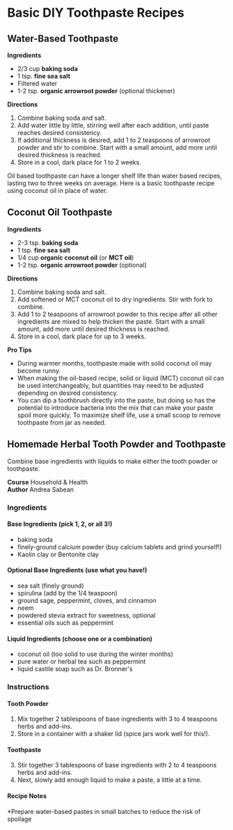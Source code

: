 # Basic DIY Toothpaste Recipes

## Water-Based Toothpaste

**Ingredients**
* 2/3 cup **baking soda**
* 1 tsp. **fine sea salt**
* Filtered water
* 1-2 tsp. **organic arrowroot powder** (optional thickener)

**Directions**
1. Combine baking soda and salt.
2. Add water little by little, stirring well after each addition, until paste reaches desired consistency.
3. If additional thickness is desired, add 1 to 2 teaspoons of arrowroot powder and stir to combine. Start with a small amount, add more until desired thickness is reached.
4. Store in a cool, dark place for 1 to 2 weeks.

Oil based toothpaste can have a longer shelf life than water based recipes, lasting two to three weeks on average. Here is a basic toothpaste recipe using coconut oil in place of water.

## Coconut Oil Toothpaste

**Ingredients**
* 2-3 tsp. **baking soda**
* 1 tsp. **fine sea salt**
* 1/4 cup **organic coconut oil** (or **MCT oil**)
* 1-2 tsp. **organic arrowroot powder** (optional)

**Directions**
1. Combine baking soda and salt.
2. Add softened or MCT coconut oil to dry ingredients. Stir with fork to combine.
3. Add 1 to 2 teaspoons of arrowroot powder to this recipe after all other ingredients are mixed to help thicken the paste. Start with a small amount, add more until desired thickness is reached.
4. Store in a cool, dark place for up to 3 weeks.

**Pro Tips**
* During warmer months, toothpaste made with solid coconut oil may become runny.
* When making the oil-based recipe, solid or liquid (MCT) coconut oil can be used interchangeably, but quantities may need to be adjusted depending on desired consistency.
* You can dip a toothbrush directly into the paste, but doing so has the potential to introduce bacteria into the mix that can make your paste spoil more quickly. To maximize shelf life, use a small scoop to remove toothpaste from jar as needed.

## Homemade Herbal Tooth Powder and Toothpaste

Combine base ingredients with liquids to make either the tooth powder or toothpaste.

**Course** Household & Health  
**Author** Andrea Sabean

### Ingredients

#### Base Ingredients (pick 1, 2, or all 3!)
* baking soda
* finely-ground calcium powder (buy calcium tablets and grind yourself!)
* Kaolin clay or Bentonite clay

#### Optional Base Ingredients (use what you have!)
* sea salt (finely ground)
* spirulina (add by the 1/4 teaspoon)
* ground sage, peppermint, cloves, and cinnamon
* neem
* powdered stevia extract for sweetness, optional
* essential oils such as peppermint

#### Liquid Ingredients (choose one or a combination)
* coconut oil (too solid to use during the winter months)
* pure water or herbal tea such as peppermint
* liquid castile soap such as Dr. Bronner's

### Instructions

#### Tooth Powder
1. Mix together 2 tablespoons of base ingredients with 3 to 4 teaspoons herbs and add-ins.
2. Store in a container with a shaker lid (spice jars work well for this!).

#### Toothpaste
3. Stir together 3 tablespoons of base ingredients with 2 to 4 teaspoons herbs and add-ins.
4. Next, slowly add enough liquid to make a paste, a little at a time.

#### Recipe Notes
*Prepare water-based pastes in small batches to reduce the risk of spoilage
